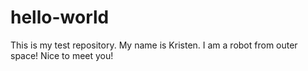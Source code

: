 # hello-world
This is my test repository.
My name is Kristen. I am a robot from outer space! Nice to meet you!
